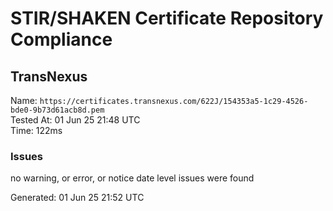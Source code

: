 # STIR/SHAKEN Certificate Repository Compliance

## TransNexus

Name: `https://certificates.transnexus.com/622J/154353a5-1c29-4526-bde0-9b73d61acb8d.pem`\
Tested At: 01 Jun 25 21:48 UTC\
Time: 122ms

### Issues

no warning, or error, or notice date level issues were found

Generated: 01 Jun 25 21:52 UTC